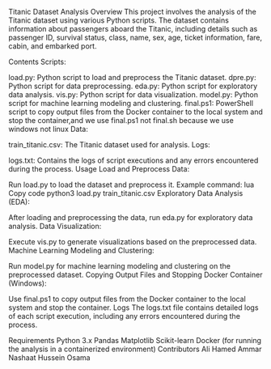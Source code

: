 Titanic Dataset Analysis
Overview
This project involves the analysis of the Titanic dataset using various Python scripts. The dataset contains information about passengers aboard the Titanic, including details such as passenger ID, survival status, class, name, sex, age, ticket information, fare, cabin, and embarked port.

Contents
Scripts:

load.py: Python script to load and preprocess the Titanic dataset.
dpre.py: Python script for data preprocessing.
eda.py: Python script for exploratory data analysis.
vis.py: Python script for data visualization.
model.py: Python script for machine learning modeling and clustering.
final.ps1: PowerShell script to copy output files from the Docker container to the local system and stop the container,and we use final.ps1 not final.sh because we use windows not linux
Data:

train_titanic.csv: The Titanic dataset used for analysis.
Logs:

logs.txt: Contains the logs of script executions and any errors encountered during the process.
Usage
Load and Preprocess Data:

Run load.py to load the dataset and preprocess it. Example command:
lua
Copy code
python3 load.py train_titanic.csv
Exploratory Data Analysis (EDA):

After loading and preprocessing the data, run eda.py for exploratory data analysis.
Data Visualization:

Execute vis.py to generate visualizations based on the preprocessed data.
Machine Learning Modeling and Clustering:

Run model.py for machine learning modeling and clustering on the preprocessed dataset.
Copying Output Files and Stopping Docker Container (Windows):

Use final.ps1 to copy output files from the Docker container to the local system and stop the container.
Logs
The logs.txt file contains detailed logs of each script execution, including any errors encountered during the process.

Requirements
Python 3.x
Pandas
Matplotlib
Scikit-learn
Docker (for running the analysis in a containerized environment)
Contributors
Ali Hamed
Ammar Nashaat
Hussein Osama